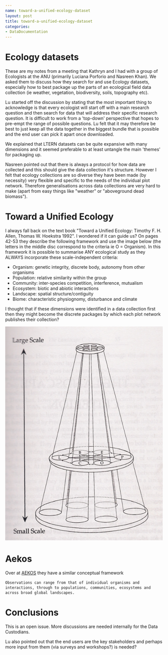 ```yaml
---
name: toward-a-unified-ecology-dataset
layout: post
title: toward-a-unified-ecology-dataset
categories:
- DataDocumentation
---
```


# Ecology datasets
These are my notes from a meeting that Kathryn and I had with a group of Ecologists at the ANU (primarily Luciana Porforio and Nasreen Khan).  We asked them to discuss how they search for and use Ecology datasets, especially how to best package up the parts of an ecological field data collection (ie weather, vegetation, biodiversity, soils, topography etc).

Lu started off the discussion by stating that the most important thing to acknowledge is that every ecologist will start off with a main research question and then search for data that will address their specific research question.  It is difficult to work from a 'top-down' perspective that hopes to pre-empt the range of possible questions.  Lu felt that it may therefore be best to just keep all the data together in the biggest bundle that is possible and the end user can pick it apart once downloaded.  

We explained that LTERN datasets can be quite expansive with many dimensions and it seemed preferable to at least untangle the main 'themes' for packaging up.

Nasreen pointed out that there is always a protocol for how data are collected and this should give the data collection it's structure.  However I felt that ecology collections are so diverse they have been made (by necessity) very flexible and specific to the needs of the individual plot network.  Therefore generalisations across data collections are very hard to make (apart from easy things like "weather" or "aboveground dead biomass"). 

# Toward a Unified Ecology
I always fall back on the text book "Toward a Unified Ecology: Timothy F. H. Allen, Thomas W. Hoekstra 1992".  I wondered if it can guide us?  On pages 42-53 they describe the following framework and use the image below (the letters in the middle disc correspond to the criteria ie O = Organism).  In this framework it is possible to summarise ANY ecological study as they ALWAYS incorporate these scale-independent criteria:

- Organism: genetic integrity, discrete body, autonomy from other organisms
- Population: relative similarity within the group
- Community: inter-species competition, interference, mutualism
- Ecosystem: biotic and abiotic interactions
- Landscape: spatial structure/contiguity
- Biome: characteristic physiognomy, disturbance and climate

I thought that if these dimensions were identified in a data collection first then they might become the discrete packages by which each plot network publishes their collection?

![datadoco-layercake.png](/images/datadoco-layercake.png)

 

# Aekos
Over at [AEKOS](http://www.aekos.org.au/why_aekos#diversity) they have a similar conceptual framework

    Observations can range from that of individual organisms and
    interactions, through to populations, communities, ecosystems and
    across broad global landscapes.

# Conclusions
This is an open issue.  More discussions are needed internally for the Data Custodians.

Lu also pointed out that the end users are the key stakeholders and perhaps more input from them (via surveys and workshops?) is needed?
